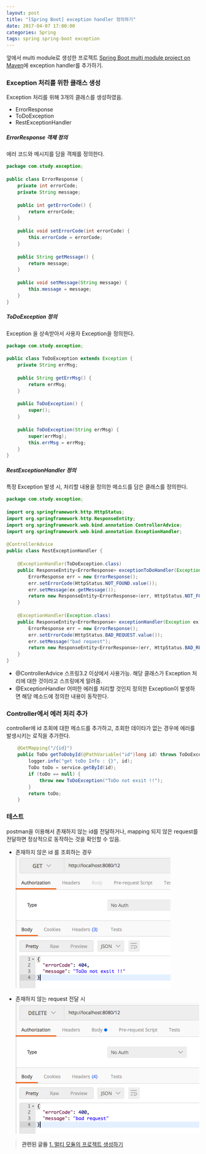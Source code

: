 ```yaml
---
layout: post
title: "[Spring Boot] exception handler 정의하기"
date: 2017-04-07 17:00:00
categories: Spring
tags: spring spring-boot exception
---
```


앞에서 multi module로 생성한 프로젝트 [Spring Boot multi module project on Maven](https://gloriajun.github.io/spring/2017/04/06/spring-multi-module-maven.html)에  exception handler를 추가하기.


### Exception 처리를 위한 클래스 생성
Exception 처리를 위해 3개의 클래스를 생성하였음.
* ErrorResponse
* ToDoException
* RestExceptionHandler

##### ErrorResponse 객체 정의
에러 코드와 메시지를 담을 객체를 정의한다.
```java
package com.study.exception;

public class ErrorResponse {
    private int errorCode;
    private String message;

    public int getErrorCode() {
        return errorCode;
    }

    public void setErrorCode(int errorCode) {
        this.errorCode = errorCode;
    }

    public String getMessage() {
        return message;
    }

    public void setMessage(String message) {
        this.message = message;
    }
}
```

##### ToDoException 정의
Exception 을 상속받아서 사용자 Exception을 정의한다.
```java
package com.study.exception;

public class ToDoException extends Exception {
    private String errMsg;

    public String getErrMsg() {
        return errMsg;
    }

    public ToDoException() {
        super();
    }

    public ToDoException(String errMsg) {
        super(errMsg);
        this.errMsg = errMsg;
    }
}
```

##### RestExceptionHandler 정의
특정 Exception 발생 시, 처리할 내용을 정의한 메소드를 담은 클래스를 정의한다.
```java
package com.study.exception;

import org.springframework.http.HttpStatus;
import org.springframework.http.ResponseEntity;
import org.springframework.web.bind.annotation.ControllerAdvice;
import org.springframework.web.bind.annotation.ExceptionHandler;

@ControllerAdvice
public class RestExceptionHandler {

    @ExceptionHandler(ToDoException.class)
    public ResponseEntity<ErrorResponse> exceptionToDoHandler(Exception ex) {
        ErrorResponse err = new ErrorResponse();
        err.setErrorCode(HttpStatus.NOT_FOUND.value());
        err.setMessage(ex.getMessage());
        return new ResponseEntity<ErrorResponse>(err, HttpStatus.NOT_FOUND);
    }

    @ExceptionHandler(Exception.class)
    public ResponseEntity<ErrorResponse> exceptionHandler(Exception ex) {
        ErrorResponse err = new ErrorResponse();
        err.setErrorCode(HttpStatus.BAD_REQUEST.value());
        err.setMessage("bad request");
        return new ResponseEntity<ErrorResponse>(err, HttpStatus.BAD_REQUEST);
    }
}
```

* @ControllerAdvice
스프링3.2 이상에서 사용가능.
해당 클래스가 Exception 처리에 대한 것이라고 스프링에게 알려줌.
* @ExceptionHandler
어떠한 에러를 처리할 것인지 정의한 Exception이 발생하면 해당 메소드에 정의한 내용이 동작한다.

### Controller에서 에러 처리 추가
controller에 id 조회에 대한 메소드를 추가하고, 조회한 데이타가 없는 경우에 에러를 발생시키는 로직을 추가한다.
```java
    @GetMapping("/{id}")
    public ToDo getToDobyId(@PathVariable("id")long id) throws ToDoException {
        logger.info("get toDo Info : {}", id);
        ToDo toDo = service.getById(id);
        if (toDo == null) {
            throw new ToDoException("ToDo not exsit !!");
        }
        return toDo;
    }
```

### 테스트
postman을 이용해서 존재하지 않는 id를 전달하거나, mapping 되지 않은 request를 전달하면 정상적으로 동작하는 것을 확인할 수 있음.

* 존재하지 않은 id 를 조회하는 경우<br/>
![](https://github.com/gloriaJun/gloriaJun.github.io/blob/master/_images/2017-04-07-spring-exception-notfound.png?raw=true)

* 존재하지 않는 request 전달 시<br/>
![](https://github.com/gloriaJun/gloriaJun.github.io/blob/master/_images/2017-04-07-spring-exception-badrequest.png?raw=true)


> **관련된 글들**
> [1. 멀티 모듈의 프로젝트 생성하기](https://gloriajun.github.io/spring/2017/04/06/spring-multi-module-maven.html)
>  




